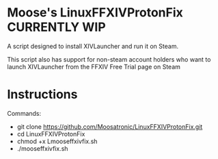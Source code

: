 # Moose's LinuxFFXIVProtonFix CURRENTLY WIP
A script designed to install XIVLauncher and run it on Steam. 

This script also has support for non-steam account holders who want to launch XIVLauncher from the FFXIV Free Trial page on Steam

# Instructions
Commands:

- git clone https://github.com/Moosatronic/LinuxFFXIVProtonFix.git
- cd LinuxFFXIVProtonFix
- chmod +x Lmooseffxivfix.sh
- ./mooseffxivfix.sh



